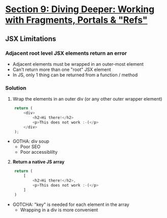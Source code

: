 # [Section 9: Diving Deeper: Working with Fragments, Portals & "Refs"](https://www.udemy.com/course/react-the-complete-guide-incl-redux/learn/lecture/25598540#questions)

## JSX Limitations

### **Adjacent root level JSX elements return an error**

-   Adjacent elements must be wrapped in an outer-most element
-   Can't return more than one "root" JSX element
-   In JS, only 1 thing can be returned from a function / method

### Solution

1. Wrap the elements in an outer div (or any other outer wrapper element)

```javascript
    return (
        <div>
            <h2>Hi there!</h2>
            <p>This does not work :-(</p>
        </div>
    );
```
* GOTHA: div soup
    * Poor SEO
    * Poor accessiblilty

2. **Return a native JS array**

```javascript
    return (
        [
            <h2>Hi there!</h2>,
            <p>This does not work :-(</p>
        ]
    )
```
* GOTCHA: "key" is needed for each element in the array
    * Wrapping in a div is more convenient



```javascript

```
